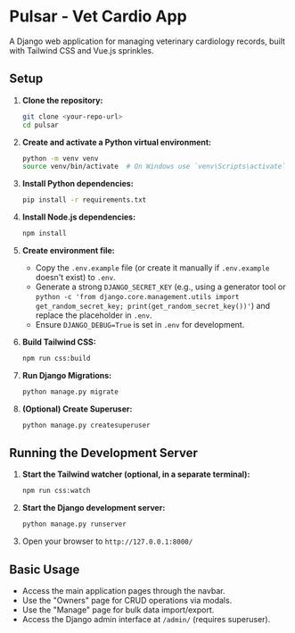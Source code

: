 # Pulsar - Vet Cardio App

A Django web application for managing veterinary cardiology records, built with Tailwind CSS and Vue.js sprinkles.

## Setup

1.  **Clone the repository:**
    ```bash
    git clone <your-repo-url>
    cd pulsar
    ```

2.  **Create and activate a Python virtual environment:**
    ```bash
    python -m venv venv
    source venv/bin/activate  # On Windows use `venv\Scripts\activate`
    ```

3.  **Install Python dependencies:**
    ```bash
    pip install -r requirements.txt
    ```

4.  **Install Node.js dependencies:**
    ```bash
    npm install
    ```

5.  **Create environment file:**
    *   Copy the `.env.example` file (or create it manually if `.env.example` doesn't exist) to `.env`.
    *   Generate a strong `DJANGO_SECRET_KEY` (e.g., using a generator tool or `python -c 'from django.core.management.utils import get_random_secret_key; print(get_random_secret_key())'`) and replace the placeholder in `.env`.
    *   Ensure `DJANGO_DEBUG=True` is set in `.env` for development.

6.  **Build Tailwind CSS:**
    ```bash
    npm run css:build
    ```

7.  **Run Django Migrations:**
    ```bash
    python manage.py migrate
    ```

8.  **(Optional) Create Superuser:**
    ```bash
    python manage.py createsuperuser
    ```

## Running the Development Server

1.  **Start the Tailwind watcher (optional, in a separate terminal):**
    ```bash
    npm run css:watch
    ```

2.  **Start the Django development server:**
    ```bash
    python manage.py runserver
    ```

3.  Open your browser to `http://127.0.0.1:8000/`

## Basic Usage

*   Access the main application pages through the navbar.
*   Use the "Owners" page for CRUD operations via modals.
*   Use the "Manage" page for bulk data import/export.
*   Access the Django admin interface at `/admin/` (requires superuser). 